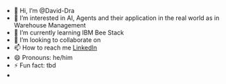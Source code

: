 - 👋 Hi, I’m @David-Dra
- 👀 I’m interested in AI, Agents and their application in the real world as in Warehouse Management
- 🌱 I’m currently learning IBM Bee Stack
- 💞️ I’m looking to collaborate on 
- 📫 How to reach me [LinkedIn](https://www.linkedin.com/in/david-dragoudakis-2593911b7/)
- 😄 Pronouns: he/him
- ⚡ Fun fact: tbd
- 

